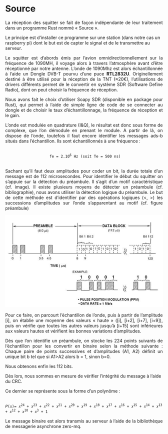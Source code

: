 # Source

<p style="text-align:justify;">La réception des squitter se fait de façon indépendante de leur traitement dans un programme Rust nommé « Source ».

Le principe est d’installer ce programme sur une station (dans notre cas un raspberry pi) dont le but est de capter le signal et de le transmettre au serveur.

<p style="text-align:justify;">
Le squitter est d’abords émis par l’avion omnidirectionnellement sur la fréquence de 1090MH, il voyage alors à travers l’atmosphère avant d’être réceptionné par notre antenne. L’onde de 1090Mhz est alors échantillonnée à l’aide un Dongle DVB-T pourvu d’une puce <b>RTL2832U</b>. Originellement destiné à être utilisé pour la réception de la TNT (≈20€), l’utilisations de drivers différents permet de le convertir en système SDR (Software Define Radio), dont on peut choisir la fréquence de réception.</p>

<p style="text-align:justify;">
Nous avons fait le choix d’utiliser Soapy SDR (disponible en package pour Rust), qui permet à l’aide de simple ligne de code de se connecter au dongle et de choisir le taux d’échantillonnage, la fréquence de réception et le gain. </p>
<p style="text-align:justify;">
L’onde est modulée en quadrature (I&Q), le résultat est donc sous forme de complexe, que l’on démodule en prenant le module. A partir de là, on dispose de l’onde, toutefois il faut encore identifier les messages ads-b situés dans l’échantillon. Ils sont échantillonnés à une fréquence : </p>
<p style="text-align: center;">
<code>
 fe = 2.10<sup>6</sup> Hz (soit Te = 500 ns)
 </code> </p>
 <p style="text-align:justify;">Sachant qu’il faut deux amplitudes pour coder un bit, la durée totale d’un message est de 112 microsecondes. Pour identifier le début du squitter on s’appuie sur la détection du préambule. Il s’agit d’un motif caractéristique (cf. image). Il existe plusieurs moyens de détecter un préambule (cf. bibliographie), nous avons utiliser la détection logique du préambule. Le but de cette méthode est d’identifier par des opérations logiques (<, >) les successions d’amplitudes sur l’onde s’apparentant au motif (cf. figure préambule)</p>

<p style="text-align: center;">
<img  typeof="foaf:Image" src="../images/preambule.jpg"  alt="" title="preambule">  
</p>

<p style="text-align:justify;">
Pour ce faire, on parcourt l’échantillon de l’onde, puis à partir de l’amplitude [i], on établie une moyenne des valeurs « haute » ([i], [i+2], [i+7], [i+9]), puis on vérifie que toutes les autres valeurs jusqu’à [i+15] sont inférieures aux valeurs hautes et vérifient les bonnes variations d’amplitudes. </p>

<p style="text-align:justify;">
Dès que l’on identifie un préambule, on stocke les 224 points suivants de l’échantillon pour les convertir en binaire selon la méthode suivante :
Chaque paire de points successives et d’amplitudes (A1, A2) définit un unique bit b tel que si A1>A2 alors b = 1, sinon b=0.</p>

Nous obtenons enfin les 112 bits.

Dès lors, nous sommes en mesure de vérifier l’intégrité du message à l’aide du CRC.

Ce dernier se représente sous la forme d’un polynôme :

<code>
𝑃(𝑥)= 𝑥<sup>24</sup> + 𝑥<sup>23</sup> + 𝑥<sup>22</sup> + 𝑥<sup>21</sup> + 𝑥<sup>20</sup> + 𝑥<sup>19</sup> + 𝑥<sup>18</sup> + 𝑥<sup>17</sup> + 𝑥<sup>16</sup> + 𝑥<sup>15</sup> + 𝑥<sup>14</sup> + 𝑥<sup>13</sup> + 𝑥<sup>12</sup> + 𝑥<sup>10</sup> + 𝑥<sup>3</sup> + 1
</code>

<p style="text-align:justify;">Le message binaire est alors transmis au serveur à l’aide de la bibliothèque de messagerie asynchrone zero-mq.</p>